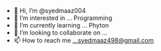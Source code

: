 - 👋 Hi, I’m @syedmaaz004
- 👀 I’m interested in ... Programming
- 🌱 I’m currently learning ... Phyton
- 💞️ I’m looking to collaborate on ...
- 📫 How to reach me ...syedmaaz498@gmail.com

<!---
syedmaaz004/syedmaaz004 is a ✨ special ✨ repository because its `README.md` (this file) appears on your GitHub profile.
You can click the Preview link to take a look at your changes.
--->

